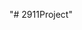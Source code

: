 "# 2911Project"

<!-- Luke -->
<!-- Braeden Venne-->
<!-- Allen Li-->
<!-- Dastan -->
<!-- Harkaran -->
<!-- Steven -->
